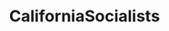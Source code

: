 ---
title: CaliforniaSocialists
crosslinks:
- socialism
- Anarchism
- ModelUSGov
- PoliticalRevolutionCA
- California
---